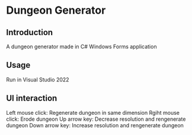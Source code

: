# Dungeon Generator

## Introduction
A dungeon generator made in C# Windows Forms application

## Usage
Run in Visual Studio 2022

## UI interaction
Left mouse click: Regenerate dungeon in same dimension
Rgiht mouse click: Erode dungeon
Up arrow key: Decrease resolution and rengenerate dungeon
Down arrow key: Increase resolution and rengenerate dungeon